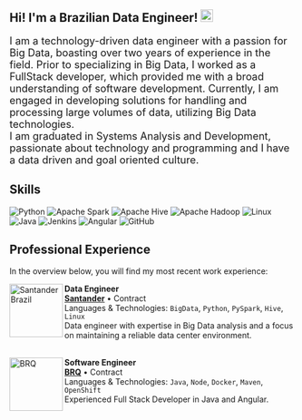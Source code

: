 ## Hi! I'm a Brazilian Data Engineer! <img height="22" src="https://www.countryflags.com/wp-content/uploads/brazil-flag-png-large.png"/>


<font size="+1">I am a technology-driven data engineer with a passion for Big Data, boasting over two years of experience in the field. Prior to specializing in Big Data, I worked as a FullStack developer, which provided me with a broad understanding of software development. Currently, I am engaged in developing solutions for handling and processing large volumes of data, utilizing Big Data technologies.</font><br>
<font size="+1">I am graduated in Systems Analysis and Development, passionate about technology and programming and I have a data driven and goal oriented culture.</font>
<br>

## Skills

![Python](https://img.shields.io/badge/-Python-333333?style=flat&logo=Python&logoColor=ffdd54)
![Apache Spark](https://img.shields.io/badge/Apache%20Spark-333333?style=flat&logo=apachespark&logoColor=orage)
![Apache Hive](https://img.shields.io/badge/Apache%20Hive-333333?style=flat&logo=apachehive&logoColor=yellow)
![Apache Hadoop](https://img.shields.io/badge/Apache%20Hadoop-333333?style=flat&logo=apachehadoop&logoColor=yellow)
![Linux](https://img.shields.io/badge/Linux-333333?style=flat&logo=linux&logoColor=white)
![Java](https://img.shields.io/badge/Java-333333.svg?style=flat&logo=openjdk&logoColor=blue)
![Jenkins](https://img.shields.io/badge/Jenkins-333333.svg?style=flat&logo=jenkins&logoColor=white)
![Angular](https://img.shields.io/badge/Angular-333333.svg?style=flat&logo=angular&logoColor=blue)
![GitHub](https://img.shields.io/badge/-GitHub-333333?style=flat&logo=github)



## Professional Experience
In the overview below, you will find my most recent work experience:

[<img align="left" height="94px" width="94px" alt="Santander Brazil" src="https://media.licdn.com/dms/image/D4D0BAQG3PEnixOt3Ig/company-logo_200_200/0/1687986449036/f1rstdigitalservices_logo?e=1724284800&v=beta&t=KWSAA_7QYUF8o0RkU5ycuEBFPFsBVRRiwXAU37XOUsE"/>](https://www.f1rst.com.br/first/)
**Data Engineer** \
[**Santander**]((https://www.f1rst.com.br/first/)) • Contract \
Languages & Technologies: `BigData`, `Python`, `PySpark`, `Hive`, `Linux` \
Data engineer with expertise in Big Data analysis and a focus on maintaining a reliable data center environment.
<br/>
<br/>

[<img align="left" height="94px" width="94px" alt="BRQ" src="https://media.licdn.com/dms/image/C4D0BAQFMfeQpZ4Jm4A/company-logo_200_200/0/1662140911320?e=1694649600&v=beta&t=GNZ-cyUMG-N9p-tgiEfNANnyaEwROYaLWcnzJDZcM4g"/>](https://www.brq.com/)
**Software Engineer** \
[**BRQ**]((https://www.brq.com/)) • Contract \
Languages & Technologies: `Java`, `Node`, `Docker`, `Maven`, `OpenShift` \
Experienced Full Stack Developer in Java and Angular.
<br/>
<br/>



